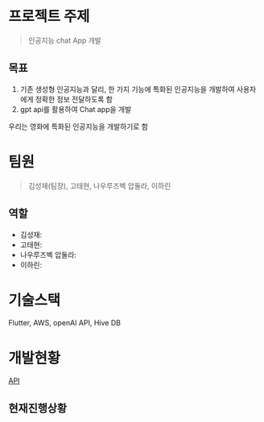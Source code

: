 # 프로젝트 주제
> 인공지능 chat App 개발

## 목표
1. 기존 생성형 인공지능과 달리, 한 가지 기능에 특화된 인공지능을 개발하여 사용자에게 정확한 정보 전달하도록 함
2. gpt api를 활용하여 Chat app을 개발

우리는 영화에 특화된 인공지능을 개발하기로 함

# 팀원
> 김성재(팀장), 고태현, 나우루즈벡 압둘라, 이하린

## 역할
+ 김성재:
+ 고태현:
+ 나우루즈벡 압둘라:
+ 이하린: 

# 기술스택
Flutter, AWS, openAI API, Hive DB

# 개발현황
[API](./api)

## 현재진행상황
